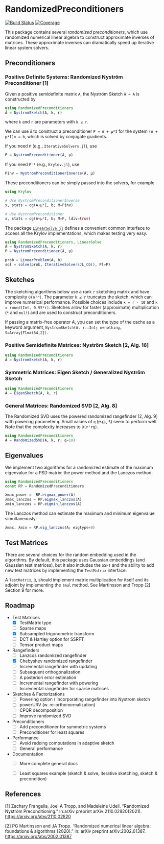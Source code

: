 # RandomizedPreconditioners

[![Build Status](https://github.com/tjdiamandis/RandomizedPreconditioners.jl/actions/workflows/CI.yml/badge.svg?branch=main)](https://github.com/tjdiamandis/RandomizedPreconditioners.jl/actions/workflows/CI.yml?query=branch%3Amain)
[![Coverage](https://codecov.io/gh/tjdiamandis/RandomizedPreconditioners.jl/branch/main/graph/badge.svg)](https://codecov.io/gh/tjdiamandis/RandomizedPreconditioners.jl)

This package contains several _randomized preconditioners_, which use 
randomized numerical linear algebra to construct approximate inverses of matrices.
These approximate inverses can dramatically speed up iterative linear system solvers.

## Preconditioners

### Positive Definite Systems: Randomized Nyström Preconditioner [1]
Given a positive semidefinite matrix `A`, the Nyström Sketch `Â ≈ A` is constructed by
```julia
using RandomizedPreconditioners
Â = NystromSketch(A, k, r)
```
where `k` and `r` are parameters with `k ≤ r`.

We can use `Â` to construct a preconditioner `P ≈ A + μ*I` for the system 
`(A + μ*I)x = b`, which is solved by conjugate gradients.

If you need `P` (e.g., `IterativeSolvers.jl`), use
```julia
P = NystromPreconditioner(Â, μ)
```

If you need `P⁻¹` (e.g., `Krylov.jl`), use
```julia
Pinv = NystromPreconditionerInverse(Â, μ)
```

These preconditioners can be simply passed into the solvers, for example
```julia
using Krylov

# Use NystromPreconditionerInverse
x, stats = cg(A+μ*I, b; M=Pinv)

# Use NystromPreconditioner
x, stats = cg(A+μ*I, b; M=P, ldiv=true)
```

The package [`LinearSolve.jl`](https://github.com/SciML/LinearSolve.jl) defines
a convenient common interface to access all the Krylov implementations, which
makes testing very easy.
```julia
using RandomizedPreconditioners, LinearSolve
Â = NystromSketch(A, k, r)
P = NystromPreconditioner(Â, μ)

prob = LinearProblem(A, b)
sol = solve(prob, IterativeSolversJL_CG(), Pl=P)
```


## Sketches
The sketching algorithms below use a rank `r` sketching matrix and have complexity
`O(n²r)`. The parameter `k ≤ r` truncates the sketch, which can improve numerical
performance. Possible choices include `k = r - 10` and `k = round(Int, 0.95*r)`.
Sketches allow for faster (approximate) multiplication (`*` and `mul!`) and are
used to construct preconditioners.

If passing a matrix-free operator A, you can set the type of the cache as a keyword argument, 
`NystromSketch(A, r::Int; n=nothing, S=Array{Float64,2})`.

### Positive Semidefinite Matrices: Nyström Sketch [2, Alg. 16]
```julia
using RandomizedPreconditioners
Â = NystromSketch(A, k, r)
```

### Symmetric Matrices: Eigen Sketch / Generalized Nyström Sketch
```julia
using RandomizedPreconditioners
Â = EigenSketch(A, k, r)
```

### General Matrices: Randomized SVD [2, Alg. 8] 
The Randomized SVD uses the powered randomized rangefinder [2, Alg. 9] with
powering parameter `q`. Small values of `q` (e.g., `5`) seem to perform 
well. Note that the complexity increases to `O(n²rq)`.
```julia
using RandomizedPreconditioners
Â = RandomizedSVD(A, k, r; q=10)
```

## Eigenvalues
We implement two algorithms for a randomized estimate of the maximum eigenvalue
for a PSD matrix: the power method and the Lanczos method.
```julia
using RandomizedPreconditioners
const RP = RandomizedPreconditioners

λmax_power =  RP.eigmax_power(A)
λmax_lanczos = RP.eigmax_lanczos(A)
λmin_lanczos = RP.eigmin_lanczos(A)
```
The Lanczos method can estimate the maximum and minimum eigenvalue simultaneously:
```julia 
λmax, λmin = RP.eig_lanczos(A; eigtype=0)
```

## Test Matrices
There are several choices for the random embedding used in the algorithms.
By default, this package uses Gaussian embeddings (and Gaussian test matrices),
but it also includes the `SSFT` and the ability to add new test matrices by
implementing the `TestMatrix` interface.

A `TestMatrix`, `Ω`, should implement matrix multiplication for itself and its
adjoint by implementing the `!mul` method. 
See Martinsson and Tropp [2] Section 9 for more.

## Roadmap
- Test Matrices
    - [X] TestMatrix type
    - [ ] Sparse maps
    - [X] Subsampled trigonometric transform
    - [ ] DCT & Hartley option for SSRFT
    - [ ] Tensor product maps
- Rangefinders
    - [ ] Lanzcos randomized rangefinder
    - [X] Chebyshev randomized rangefinder
    - [ ] Incremental rangefinder with updating
    - [ ] Subsequent orthogonalization
    - [ ] A posteriori error estimation
    - [ ] Incremental rangefinder with powering
    - [ ] Incremental rangefinder for sparse matrices
- Sketches & Factorizations
    - [ ] Powering option / incorporating rangefinder into Nystrom sketch 
    - [ ] powerURV (w. re-orthonormalization)
    - [ ] CPQR decomposition
    - [ ] Improve randomized SVD
- Preconditioners
    - [ ] Add preconditioner for symmetric systems
    - [ ] Preconditioner for least squares
- Performance
    - [ ] Avoid redoing computations in adaptive sketch
    - [ ] General performance
- Documentation
    - [ ] More complete general docs
    - [ ] Least squares example (sketch & solve, iterative sketching, sketch & precondition)


## References
[1] Zachary Frangella, Joel A Tropp, and Madeleine Udell. “Randomized Nyström Preconditioning.” In:arXiv preprint arXiv:2110.02820(2021). https://arxiv.org/abs/2110.02820

[2] PG Martinsson and JA Tropp. “Randomized numerical linear algebra: foundations & algorithms (2020).” In: arXiv preprint arXiv:2002.01387. https://arxiv.org/abs/2002.01387
